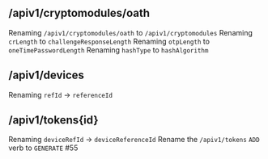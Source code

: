 
## /apiv1/cryptomodules/oath

Renaming `/apiv1/cryptomodules/oath` to `/apiv1/cryptomodules`
Renaming `crLength` to `challengeResponseLength`
Renaming `otpLength` to `oneTimePasswordLength`
Renaming `hashType` to `hashAlgorithm`

## /apiv1/devices

Renaming `refId` -> `referenceId`

## /apiv1/tokens{id}

Renaming `deviceRefId` -> `deviceReferenceId`
Rename the `/apiv1/tokens` `ADD` verb to `GENERATE` #55
